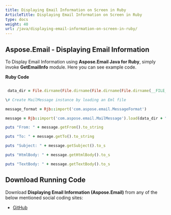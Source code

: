 ```yaml
---
title: Displaying Email Information on Screen in Ruby
ArticleTitle: Displaying Email Information on Screen in Ruby
type: docs
weight: 40
url: /java/displaying-email-information-on-screen-in-ruby/
---
```


## **Aspose.Email - Displaying Email Information**
To Display Email Information using **Aspose.Email Java for Ruby**, simply invoke **GetEmailInfo** module. Here you can see example code.

**Ruby Code**

``` ruby

 data_dir = File.dirname(File.dirname(File.dirname(File.dirname(__FILE__)))) + '/data/'

\# Create MailMessage instance by loading an Eml file

message_format = Rjb::import('com.aspose.email.MessageFormat')

message = Rjb::import('com.aspose.email.MailMessage').load(data_dir + "Message.eml")

puts "From: " + message.getFrom().to_string

puts "To: " + message.getTo().to_string

puts "Subject: " + message.getSubject().to_s

puts "HtmlBody: " + message.getHtmlBody().to_s

puts "TextBody: " + message.getTextBody().to_s

```
## **Download Running Code**
Download **Displaying Email Information (Aspose.Email)** from any of the below mentioned social coding sites:

- [GitHub](https://github.com/aspose-email/Aspose.Email-for-Java/blob/master/Plugins/Aspose_Email_Java_for_Ruby/lib/asposeemailjava/Email/getemailinfo.rb)

